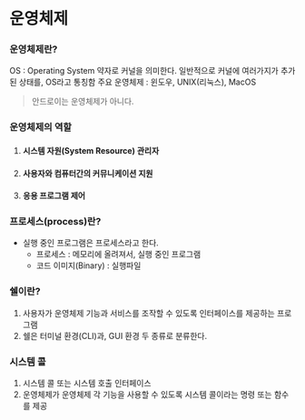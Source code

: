 # 운영체제
### 운영체제란?
OS : Operating System 약자로 커널을 의미한다. 일반적으로 커널에 여러가지가 추가된 상태를, OS라고 통칭함
주요 운영체제 : 윈도우, UNIX(리눅스), MacOS
> 안드로이는 운영체제가 아니다.

### 운영체제의 역할
1. #### 시스템 자원(System Resource) 관리자
2. #### 사용자와 컴퓨터간의 커뮤니케이션 지원
3. #### 응용 프로그램 제어

### 프로세스(process)란?
- 실행 중인 프로그램은 프로세스라고 한다.
    - 프로세스 : 메모리에 올려져서, 실행 중인 프로그램
    - 코드 이미지(Binary) : 실행파일



### 쉘이란?
1. 사용자가 운영체제 기능과 서비스를 조작할 수 있도록 인터페이스를 제공하는 프로그램
2. 쉘은 터미널 환경(CLI)과, GUI 환경 두 종류로 분류한다.
### 시스템 콜
1. 시스템 콜 또는 시스템 호출 인터페이스
2. 운영체제가 운영체제 각 기능을 사용할 수 있도록 시스템 콜이라는 명령 또는 함수를 제공

